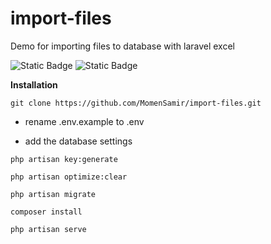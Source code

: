 # import-files

Demo for importing files to database with laravel excel

![Static Badge](https://img.shields.io/badge/Laravel-FF2D20?style=for-the-badge&logo=laravel&logoColor=white)
![Static Badge](https://img.shields.io/badge/PHP-777BB4?style=for-the-badge&logo=php&logoColor=white)


**Installation**

```
git clone https://github.com/MomenSamir/import-files.git 
```
* rename .env.example to .env

* add the database settings
```
php artisan key:generate
```
```
php artisan optimize:clear
```
```
php artisan migrate   
```
```
composer install
```
```
php artisan serve   
```
